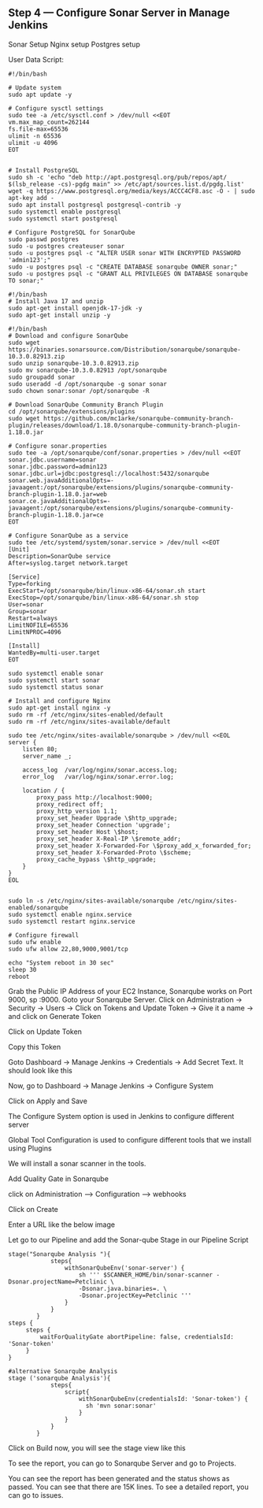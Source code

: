 ## Step 4 — Configure Sonar Server in Manage Jenkins

Sonar Setup
Nginx setup
Postgres setup


User Data Script:


```
#!/bin/bash

# Update system
sudo apt update -y

# Configure sysctl settings
sudo tee -a /etc/sysctl.conf > /dev/null <<EOT
vm.max_map_count=262144
fs.file-max=65536
ulimit -n 65536
ulimit -u 4096
EOT


# Install PostgreSQL
sudo sh -c 'echo "deb http://apt.postgresql.org/pub/repos/apt/ $(lsb_release -cs)-pgdg main" >> /etc/apt/sources.list.d/pgdg.list'
wget -q https://www.postgresql.org/media/keys/ACCC4CF8.asc -O - | sudo apt-key add -
sudo apt install postgresql postgresql-contrib -y
sudo systemctl enable postgresql
sudo systemctl start postgresql

# Configure PostgreSQL for SonarQube
sudo passwd postgres
sudo -u postgres createuser sonar
sudo -u postgres psql -c "ALTER USER sonar WITH ENCRYPTED PASSWORD 'admin123';"
sudo -u postgres psql -c "CREATE DATABASE sonarqube OWNER sonar;"
sudo -u postgres psql -c "GRANT ALL PRIVILEGES ON DATABASE sonarqube TO sonar;"
```

```
#!/bin/bash
# Install Java 17 and unzip
sudo apt-get install openjdk-17-jdk -y
sudo apt-get install unzip -y
```

```
#!/bin/bash
# Download and configure SonarQube
sudo wget https://binaries.sonarsource.com/Distribution/sonarqube/sonarqube-10.3.0.82913.zip
sudo unzip sonarqube-10.3.0.82913.zip
sudo mv sonarqube-10.3.0.82913 /opt/sonarqube
sudo groupadd sonar
sudo useradd -d /opt/sonarqube -g sonar sonar
sudo chown sonar:sonar /opt/sonarqube -R

# Download SonarQube Community Branch Plugin
cd /opt/sonarqube/extensions/plugins
sudo wget https://github.com/mc1arke/sonarqube-community-branch-plugin/releases/download/1.18.0/sonarqube-community-branch-plugin-1.18.0.jar

# Configure sonar.properties
sudo tee -a /opt/sonarqube/conf/sonar.properties > /dev/null <<EOT
sonar.jdbc.username=sonar
sonar.jdbc.password=admin123
sonar.jdbc.url=jdbc:postgresql://localhost:5432/sonarqube
sonar.web.javaAdditionalOpts=-javaagent:/opt/sonarqube/extensions/plugins/sonarqube-community-branch-plugin-1.18.0.jar=web
sonar.ce.javaAdditionalOpts=-javaagent:/opt/sonarqube/extensions/plugins/sonarqube-community-branch-plugin-1.18.0.jar=ce
EOT

# Configure SonarQube as a service
sudo tee /etc/systemd/system/sonar.service > /dev/null <<EOT
[Unit]
Description=SonarQube service
After=syslog.target network.target

[Service]
Type=forking
ExecStart=/opt/sonarqube/bin/linux-x86-64/sonar.sh start
ExecStop=/opt/sonarqube/bin/linux-x86-64/sonar.sh stop
User=sonar
Group=sonar
Restart=always
LimitNOFILE=65536
LimitNPROC=4096

[Install]
WantedBy=multi-user.target
EOT

sudo systemctl enable sonar
sudo systemctl start sonar
sudo systemctl status sonar
```

```
# Install and configure Nginx
sudo apt-get install nginx -y
sudo rm -rf /etc/nginx/sites-enabled/default
sudo rm -rf /etc/nginx/sites-available/default

sudo tee /etc/nginx/sites-available/sonarqube > /dev/null <<EOL
server {
    listen 80;
    server_name _;

    access_log  /var/log/nginx/sonar.access.log;
    error_log   /var/log/nginx/sonar.error.log;

    location / {
        proxy_pass http://localhost:9000;
        proxy_redirect off;
        proxy_http_version 1.1;
        proxy_set_header Upgrade \$http_upgrade;
        proxy_set_header Connection 'upgrade';
        proxy_set_header Host \$host;
        proxy_set_header X-Real-IP \$remote_addr;
        proxy_set_header X-Forwarded-For \$proxy_add_x_forwarded_for;
        proxy_set_header X-Forwarded-Proto \$scheme;
        proxy_cache_bypass \$http_upgrade;
    }
}
EOL


sudo ln -s /etc/nginx/sites-available/sonarqube /etc/nginx/sites-enabled/sonarqube
sudo systemctl enable nginx.service
sudo systemctl restart nginx.service

# Configure firewall
sudo ufw enable
sudo ufw allow 22,80,9000,9001/tcp

echo "System reboot in 30 sec"
sleep 30
reboot

```



Grab the Public IP Address of your EC2 Instance, Sonarqube works on Port 9000, sp <Public IP>:9000. Goto your Sonarqube Server. Click on Administration → Security → Users → Click on Tokens and Update Token → Give it a name → and click on Generate Token



Click on Update Token



Copy this Token

Goto Dashboard → Manage Jenkins → Credentials → Add Secret Text. It should look like this



Now, go to Dashboard → Manage Jenkins → Configure System



Click on Apply and Save

The Configure System option is used in Jenkins to configure different server

Global Tool Configuration is used to configure different tools that we install using Plugins

We will install a sonar scanner in the tools.



Add Quality Gate in Sonarqube

click on Administration –> Configuration –> webhooks



Click on Create



Enter a URL like the below image



Let go to our Pipeline and add the Sonar-qube Stage in our Pipeline Script

```
stage("Sonarqube Analysis "){
            steps{
                withSonarQubeEnv('sonar-server') {
                    sh ''' $SCANNER_HOME/bin/sonar-scanner -Dsonar.projectName=Petclinic \
                    -Dsonar.java.binaries=. \
                    -Dsonar.projectKey=Petclinic '''
                }
            }
        }
steps {
     steps {
         waitForQualityGate abortPipeline: false, credentialsId: 'Sonar-token' 
     }
}

#alternative Sonarqube Analysis
stage ('sonarqube Analysis'){
            steps{
                script{
                    withSonarQubeEnv(credentialsId: 'Sonar-token') {
                      sh 'mvn sonar:sonar'
                    }
                }
            }
        }

```
Click on Build now, you will see the stage view like this



To see the report, you can go to Sonarqube Server and go to Projects.



You can see the report has been generated and the status shows as passed. You can see that there are 15K lines. To see a detailed report, you can go to issues.

